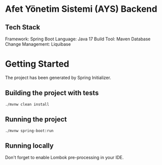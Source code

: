 # Afet Yönetim Sistemi (AYS) Backend

## Tech Stack

Framework: Spring Boot
Language: Java 17
Build Tool: Maven
Database Change Management: Liquibase

# Getting Started

The project has been generated by Spring Initializer.

## Building the project with tests

```
./mvnw clean install
```

## Running the project

```
./mvnw spring-boot:run
```

## Running locally

Don't forget to enable Lombok pre-processing in your IDE.